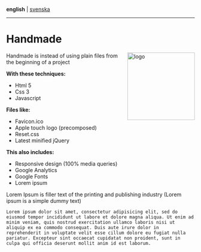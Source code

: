 **english** | [svenska](https://github.com/Ha006/handmade/blob/master/README.sv.md)
- - -

Handmade
===========

<img src="https://fbcdn-sphotos-h-a.akamaihd.net/hphotos-ak-prn2/1382809_531221563621299_352345554_n.png" width="180" height="180" alt="logo" align="right"/>

Handmade is instead of using plain files from the beginning of a project

**With these techniques:**

* Html 5
* Css 3
* Javascript

**Files like:**

* Favicon.ico
* Apple touch logo (precomposed)
* Reset.css
* Latest minified jQuery

**This also includes:**

* Responsive design (100% media queries)
* Google Analytics
* Google Fonts
* Lorem ipsum

Lorem Ipsum is filler text of the printing and publishing industry (Lorem ipsum is a simple dummy text)

```
Lorem ipsum dolor sit amet, consectetur adipisicing elit, sed do eiusmod tempor incididunt ut labore et dolore magna aliqua. Ut enim ad minim veniam, quis nostrud exercitation ullamco laboris nisi ut aliquip ex ea commodo consequat. Duis aute irure dolor in reprehenderit in voluptate velit esse cillum dolore eu fugiat nulla pariatur. Excepteur sint occaecat cupidatat non proident, sunt in culpa qui officia deserunt mollit anim id est laborum.
```
